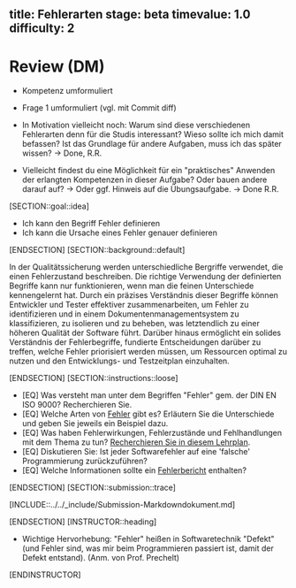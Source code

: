 title: Fehlerarten
stage: beta
timevalue: 1.0
difficulty: 2
---
# Review (DM)
- Kompetenz umformuliert
- Frage 1 umformuliert (vgl. mit Commit diff)

- In Motivation vielleicht noch: Warum sind diese verschiedenen Fehlerarten denn für die Studis interessant? Wieso sollte ich mich damit befassen? Ist das Grundlage für andere Aufgaben, muss ich das später wissen? -> Done, R.R.
- Vielleicht findest du eine Möglichkeit für ein "praktisches" Anwenden der erlangten Kompetenzen in dieser Aufgabe? Oder bauen andere darauf auf? -> Oder ggf. Hinweis auf die Übungsaufgabe. -> Done R.R.


[SECTION::goal::idea]

- Ich kann den Begriff Fehler definieren
- Ich kann die Ursache eines Fehler genauer definieren

[ENDSECTION]
[SECTION::background::default]

In der Qualitätssicherung werden unterschiedliche Bergriffe verwendet, die einen Fehlerzustand
beschreiben. Die richtige Verwendung der definierten Begriffe kann nur funktionieren, wenn man die
feinen Unterschiede kennengelernt hat. Durch ein präzises Verständnis dieser Begriffe können
Entwickler und Tester effektiver zusammenarbeiten, um Fehler zu identifizieren und in einem
Dokumentenmanagementsystem zu klassifizieren, zu isolieren und zu beheben, was letztendlich zu
einer höheren Qualität der Software führt. Darüber hinaus ermöglicht ein solides Verständnis der
Fehlerbegriffe, fundierte Entscheidungen darüber zu treffen, welche Fehler priorisiert werden
müssen, um Ressourcen optimal zu nutzen und den Entwicklungs- und Testzeitplan einzuhalten.

[ENDSECTION]
[SECTION::instructions::loose]

- [EQ] Was versteht man unter dem Begriffen "Fehler" gem. der DIN EN ISO 9000? Recherchieren Sie.
- [EQ] Welche Arten von [Fehler](https://prozessblog.de/20160801-fehlerbegriff-bug-defekt-fehler-abweichung-problem) gibt es?
   Erläutern Sie die Unterschiede und geben Sie jeweils ein Beispiel dazu.
- [EQ] Was haben Fehlerwirkungen, Fehlerzustände und Fehlhandlungen mit dem Thema zu tun? [Recherchieren Sie in diesem Lehrplan](https://www.german-testing-board.info/wp-content/uploads/2022/01/GTB-CTFL_Lehrplan_v3.1_DE.pdf).
- [EQ] Diskutieren Sie: Ist jeder Softwarefehler auf eine 'falsche' Programmierung zurückzuführen?
- [EQ] Welche Informationen sollte ein [Fehlerbericht](https://search.ebscohost.com/login.aspx?direct=true&db=nlebk&AN=1170217&site=ehost-live&ebv=EB&ppid=pp_110) enthalten?

[ENDSECTION]
[SECTION::submission::trace]

[INCLUDE::../../_include/Submission-Markdowndokument.md]

[ENDSECTION]
[INSTRUCTOR::heading]

- Wichtige Hervorhebung: "Fehler" heißen in Softwaretechnik "Defekt" (und Fehler sind, was mir beim Programmieren passiert ist, damit der Defekt entstand). (Anm. von Prof. Prechelt)

[ENDINSTRUCTOR]
